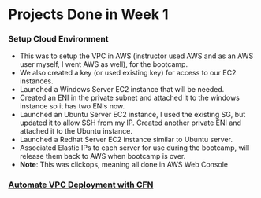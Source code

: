 # Projects Done in Week 1

### Setup Cloud Environment
- This was to setup the VPC in AWS (instructor used AWS and as an AWS user myself, I went AWS as well), for the bootcamp.
- We also created a key (or used existing key) for access to our EC2 instances.
- Launched a Windows Server EC2 instance that will be needed.
- Created an ENI in the private subnet and attached it to the windows instance so it has two ENIs now.
- Launched an Ubuntu Server EC2 instance, I used the existing SG, but updated it to allow SSH from my IP. Created another private ENI and attached it to the Ubuntu instance.
- Launched a Redhat Server EC2 instance similar to Ubuntu server.
- Associated Elastic IPs to each server for use during the bootcamp, will release them back to AWS when bootcamp is over.
- **Note**: This was clickops, meaning all done in AWS Web Console

### [Automate VPC Deployment with CFN](../projects/env_automation/Journal.md)
